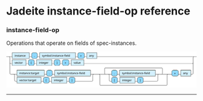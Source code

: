<!---
  This markdown file was generated. Do not edit.
  -->

# Jadeite instance-field-op reference

### <a name="instance-field-op"></a>instance-field-op

Operations that operate on fields of spec-instances.

!["instance-field-op"](./halite-bnf-diagrams/instance-field-op-j.svg)

---
